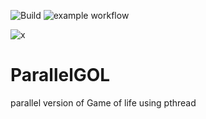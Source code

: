 ![Build](https://github.com/TDoGoodT/ParallelGOL/actions/workflow/c-cpp.yml/badge.svg)
![example workflow](https://github.com/github/docs/actions/workflows/main.yml/badge.svg)

![x](https://github.com/TDoGoodT/ParallelGOL/actions/workflows/c-cpp.yml)

# ParallelGOL
parallel version of Game of life
using pthread
